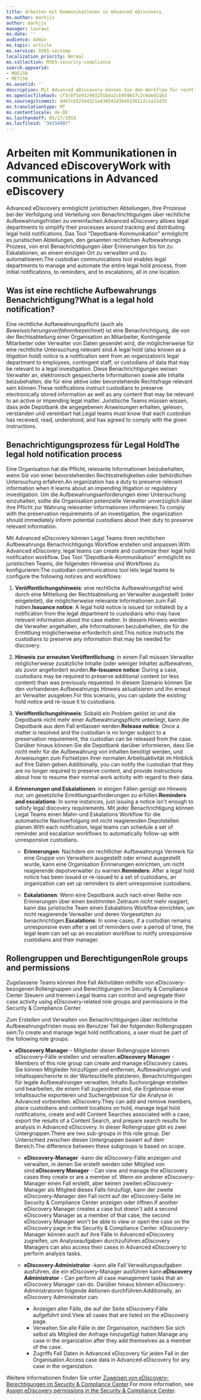 ```yaml
---
title: Arbeiten mit Kommunikationen in Advanced eDiscovery
ms.author: markjjo
author: markjjo
manager: laurawi
ms.date: ''
audience: Admin
ms.topic: article
ms.service: O365-seccomp
localization_priority: Normal
ms.collection: M365-security-compliance
search.appverid:
- MOE150
- MET150
ms.assetid: ''
description: Mit Advanced eDiscovery können Sie den Workflow für rechtliche Aufbewahrungs Benachrichtigungen einfach verwalten, um Benachrichtigungsverwalter in rechtlichen Ermittlungen zu benachrichtigen.
ms.openlocfilehash: cf5c8f5e932993255bda2cb959657c2c6ded3163
ms.sourcegitcommit: 9d67cb52544321a430343d39eb336112c1a11d35
ms.translationtype: MT
ms.contentlocale: de-DE
ms.lasthandoff: 05/17/2019
ms.locfileid: "34154907"
---
```

# <a name="work-with-communications-in-advanced-ediscovery"></a><span data-ttu-id="58fc3-103">Arbeiten mit Kommunikationen in Advanced eDiscovery</span><span class="sxs-lookup"><span data-stu-id="58fc3-103">Work with communications in Advanced eDiscovery</span></span>

<span data-ttu-id="58fc3-104">Advanced eDiscovery ermöglicht juristischen Abteilungen, Ihre Prozesse bei der Verfolgung und Verteilung von Benachrichtigungen über rechtliche Aufbewahrungsfristen zu vereinfachen.</span><span class="sxs-lookup"><span data-stu-id="58fc3-104">Advanced eDiscovery allows legal departments to simplify their processes around tracking and distributing legal hold notifications.</span></span> <span data-ttu-id="58fc3-105">Das Tool "Depotbank-Kommunikation" ermöglicht es juristischen Abteilungen, den gesamten rechtlichen Aufbewahrungs Prozess, von erst Benachrichtigungen über Erinnerungen bis hin zu Eskalationen, an einem einzigen Ort zu verwalten und zu automatisieren.</span><span class="sxs-lookup"><span data-stu-id="58fc3-105">The custodian communications tool enables legal departments to manage and automate the entire legal hold process, from initial notifications, to reminders, and to escalations, all in one location.</span></span>

## <a name="what-is-a-legal-hold-notification"></a><span data-ttu-id="58fc3-106">Was ist eine rechtliche Aufbewahrungs Benachrichtigung?</span><span class="sxs-lookup"><span data-stu-id="58fc3-106">What is a legal hold notification?</span></span>

<span data-ttu-id="58fc3-107">Eine rechtliche Aufbewahrungspflicht (auch als *Beweissicherungsverfahren*bezeichnet) ist eine Benachrichtigung, die von der Rechtsabteilung einer Organisation an Mitarbeiter, Kontingente Mitarbeiter oder Verwalter von Daten gesendet wird, die möglicherweise für eine rechtliche Untersuchung relevant sind.</span><span class="sxs-lookup"><span data-stu-id="58fc3-107">A legal hold (also known as a *litigation hold*) notice is a notification sent from an organization’s legal department to employees, contingent staff, or custodians of data that may be relevant to a legal investigation.</span></span> <span data-ttu-id="58fc3-108">Diese Benachrichtigungen weisen Verwalter an, elektronisch gespeicherte Informationen sowie alle Inhalte beizubehalten, die für eine aktive oder bevorstehende Rechtsfrage relevant sein können.</span><span class="sxs-lookup"><span data-stu-id="58fc3-108">These notifications instruct custodians to preserve electronically stored information as well as any content that may be relevant to an active or impending legal matter.</span></span> <span data-ttu-id="58fc3-109">Juristische Teams müssen wissen, dass jede Depotbank die angegebenen Anweisungen erhalten, gelesen, verstanden und vereinbart hat.</span><span class="sxs-lookup"><span data-stu-id="58fc3-109">Legal teams must know that each custodian has received, read, understood, and has agreed to comply with the given instructions.</span></span>

## <a name="the-legal-hold-notification-process"></a><span data-ttu-id="58fc3-110">Benachrichtigungsprozess für Legal Hold</span><span class="sxs-lookup"><span data-stu-id="58fc3-110">The legal hold notification process</span></span>

<span data-ttu-id="58fc3-111">Eine Organisation hat die Pflicht, relevante Informationen beizubehalten, wenn Sie von einer bevorstehenden Rechtsstreitigkeiten oder behördlichen Untersuchung erfahren.</span><span class="sxs-lookup"><span data-stu-id="58fc3-111">An organization has a duty to preserve relevant information when it learns about an impending litigation or regulatory investigation.</span></span> <span data-ttu-id="58fc3-112">Um die Aufbewahrungsanforderungen einer Untersuchung einzuhalten, sollte die Organisation potenzielle Verwalter unverzüglich über ihre Pflicht zur Wahrung relevanter Informationen informieren.</span><span class="sxs-lookup"><span data-stu-id="58fc3-112">To comply with the preservation requirements of an investigation, the organization should immediately inform potential custodians about their duty to preserve relevant information.</span></span>

<span data-ttu-id="58fc3-113">Mit Advanced eDiscovery können Legal Teams ihren rechtlichen Aufbewahrungs Benachrichtigungs Workflow erstellen und anpassen.</span><span class="sxs-lookup"><span data-stu-id="58fc3-113">With Advanced eDiscovery, legal teams can create and customize their legal hold notification workflow.</span></span> <span data-ttu-id="58fc3-114">Das Tool "Depotbank-Kommunikation" ermöglicht es juristischen Teams, die folgenden Hinweise und Workflows zu konfigurieren:</span><span class="sxs-lookup"><span data-stu-id="58fc3-114">The custodian communications tool lets legal teams to configure the following notices and workflows:</span></span>

1. <span data-ttu-id="58fc3-115">**Veröffentlichungshinweis**: eine rechtliche Aufbewahrungsfrist wird durch eine Mitteilung der Rechtsabteilung an Verwalter ausgestellt (oder eingeleitet), die möglicherweise relevante Informationen zum Fall haben.</span><span class="sxs-lookup"><span data-stu-id="58fc3-115">**Issuance notice**: A legal hold notice is issued (or initiated) by a notification from the legal department to custodians who may have relevant information about the case matter.</span></span> <span data-ttu-id="58fc3-116">In diesem Hinweis werden die Verwalter angehalten, alle Informationen beizubehalten, die für die Ermittlung möglicherweise erforderlich sind.</span><span class="sxs-lookup"><span data-stu-id="58fc3-116">This notice instructs the custodians to preserve any information that may be needed for discovery.</span></span>
   
2.  <span data-ttu-id="58fc3-117">**Hinweis zur erneuten Veröffentlichung**: in einem Fall müssen Verwalter möglicherweise zusätzliche Inhalte (oder weniger Inhalte) aufbewahren, als zuvor angefordert wurden.</span><span class="sxs-lookup"><span data-stu-id="58fc3-117">**Re-Issuance notice**: During a case, custodians may be required to preserve additional content (or less content) than was previously requested.</span></span> <span data-ttu-id="58fc3-118">In diesem Szenario können Sie den vorhandenen Aufbewahrungs Hinweis aktualisieren und ihn erneut an Verwalter ausgeben.</span><span class="sxs-lookup"><span data-stu-id="58fc3-118">For this scenario, you can update the existing hold notice and re-issue it to custodians.</span></span>

3.  <span data-ttu-id="58fc3-119">**Veröffentlichungshinweis**: Sobald ein Problem gelöst ist und die Depotbank nicht mehr einer Aufbewahrungspflicht unterliegt, kann die Depotbank aus dem Fall entlassen werden.</span><span class="sxs-lookup"><span data-stu-id="58fc3-119">**Release notice**: Once a matter is resolved and the custodian is no longer subject to a preservation requirement, the custodian can be released from the case.</span></span> <span data-ttu-id="58fc3-120">Darüber hinaus können Sie die Depotbank darüber informieren, dass Sie nicht mehr für die Aufbewahrung von Inhalten benötigt werden, und Anweisungen zum Fortsetzen ihrer normalen Arbeitsaktivität im Hinblick auf Ihre Daten geben.</span><span class="sxs-lookup"><span data-stu-id="58fc3-120">Additionally, you can notify the custodian that they are no longer required to preserve content, and provide instructions about how to resume their normal work activity with regard to their data.</span></span>

4. <span data-ttu-id="58fc3-121">**Erinnerungen und Eskalationen**: in einigen Fällen genügt ein Hinweis nur, um gesetzliche Ermittlungsanforderungen zu erfüllen.</span><span class="sxs-lookup"><span data-stu-id="58fc3-121">**Reminders and escalations**: In some instances, just issuing a notice isn't enough to satisfy legal discovery requirements.</span></span> <span data-ttu-id="58fc3-122">Mit jeder Benachrichtigung können Legal Teams einen Mahn-und Eskalations Workflow für die automatische Nachverfolgung mit nicht reagierenden Depotstellen planen.</span><span class="sxs-lookup"><span data-stu-id="58fc3-122">With each notification, legal teams can schedule a set of reminder and escalation workflows to automatically follow-up with unresponsive custodians.</span></span>

    - <span data-ttu-id="58fc3-123">**Erinnerungen**: Nachdem ein rechtlicher Aufbewahrungs Vermerk für eine Gruppe von Verwaltern ausgestellt oder erneut ausgestellt wurde, kann eine Organisation Erinnerungen einrichten, um nicht reagierende depotverwalter zu warnen.</span><span class="sxs-lookup"><span data-stu-id="58fc3-123">**Reminders**:  After a legal hold notice has been issued or re-issued to a set of custodians, an organization can set up reminders to alert unresponsive custodians.</span></span>

    - <span data-ttu-id="58fc3-124">**Eskalationen**: Wenn eine Depotbank auch nach einer Reihe von Erinnerungen über einen bestimmten Zeitraum nicht mehr reagiert, kann das juristische Team einen Eskalations Workflow einrichten, um nicht reagierende Verwalter und deren Vorgesetzten zu benachrichtigen.</span><span class="sxs-lookup"><span data-stu-id="58fc3-124">**Escalations**: In some cases, if a custodian remains unresponsive even after a set of reminders over a period of time, the legal team can set up an escalation workflow to notify unresponsive custodians and their manager.</span></span>

## <a name="role-groups-and-permissions"></a><span data-ttu-id="58fc3-125">Rollengruppen und Berechtigungen</span><span class="sxs-lookup"><span data-stu-id="58fc3-125">Role groups and permissions</span></span> 

<span data-ttu-id="58fc3-126">Zugelassene Teams können Ihre Fall Aktivitäten mithilfe von eDiscovery-bezogenen Rollengruppen und Berechtigungen im Security & Compliance Center Steuern und trennen.</span><span class="sxs-lookup"><span data-stu-id="58fc3-126">Legal teams can control and segregate their case activity using eDiscovery-related role groups and permissions in the Security & Compliance Center.</span></span> 

<span data-ttu-id="58fc3-127">Zum Erstellen und Verwalten von Benachrichtigungen über rechtliche Aufbewahrungsfristen muss ein Benutzer Teil der folgenden Rollengruppen sein:</span><span class="sxs-lookup"><span data-stu-id="58fc3-127">To create and manage legal hold notifications, a user must be part of the following role groups:</span></span>

- <span data-ttu-id="58fc3-128">**eDiscovery Manager** – Mitglieder dieser Rollengruppe können eDiscovery-Fälle erstellen und verwalten.</span><span class="sxs-lookup"><span data-stu-id="58fc3-128">**eDiscovery Manager** - Members of this role group can create and manage eDiscovery cases.</span></span> <span data-ttu-id="58fc3-129">Sie können Mitglieder hinzufügen und entfernen, Aufbewahrungen und inhaltsspeicherorte in der Warteschleife platzieren, Benachrichtigungen für legale Aufbewahrungen verwalten, Inhalts Suchvorgänge erstellen und bearbeiten, die einem Fall zugeordnet sind, die Ergebnisse einer Inhaltssuche exportieren und Suchergebnisse für die Analyse in Advanced vorbereiten. eDiscovery.</span><span class="sxs-lookup"><span data-stu-id="58fc3-129">They can add and remove members, place custodians and content locations on hold, manage legal hold notifications, create and edit Content Searches associated with a case, export the results of a Content Search, and prepare search results for analysis in Advanced eDiscovery.</span></span> <span data-ttu-id="58fc3-130">In dieser Rollengruppe gibt es zwei Untergruppen.</span><span class="sxs-lookup"><span data-stu-id="58fc3-130">There are two sub-groups in this role group.</span></span> <span data-ttu-id="58fc3-131">Der Unterschied zwischen diesen Untergruppen basiert auf dem Bereich.</span><span class="sxs-lookup"><span data-stu-id="58fc3-131">The difference between these subgroups is based on scope.</span></span>

  - <span data-ttu-id="58fc3-132">**eDiscovery-Manager** -kann die eDiscovery-Fälle anzeigen und verwalten, in denen Sie erstellt werden oder Mitglied von sind.</span><span class="sxs-lookup"><span data-stu-id="58fc3-132">**eDiscovery Manager** - Can view and manage the eDiscovery cases they create or are a member of.</span></span> <span data-ttu-id="58fc3-133">Wenn ein anderer eDiscovery-Manager einen Fall erstellt, aber keinen zweiten eDiscovery-Manager als Mitglied dieses Falls hinzufügt, kann der zweite eDiscovery-Manager den Fall nicht auf der eDiscovery-Seite im Security & Compliance Center anzeigen oder öffnen.</span><span class="sxs-lookup"><span data-stu-id="58fc3-133">If another eDiscovery Manager creates a case but doesn't add a second eDiscovery Manager as a member of that case, the second eDiscovery Manager won't be able to view or open the case on the eDiscovery page in the Security & Compliance Center.</span></span> <span data-ttu-id="58fc3-134">eDiscovery-Manager können auch auf ihre Fälle in Advanced eDiscovery zugreifen, um Analyseaufgaben durchzuführen.</span><span class="sxs-lookup"><span data-stu-id="58fc3-134">eDiscovery Managers can also access their cases in Advanced eDiscovery to perform analysis tasks.</span></span>

  - <span data-ttu-id="58fc3-135">**eDiscovery-Administrator** -kann alle Fall Verwaltungsaufgaben ausführen, die ein eDiscovery-Manager ausführen kann.</span><span class="sxs-lookup"><span data-stu-id="58fc3-135">**eDiscovery Administrator** - Can perform all case management tasks that an eDiscovery Manager can do.</span></span> <span data-ttu-id="58fc3-136">Darüber hinaus können eDiscovery-Administratoren folgende Aktionen durchführen:</span><span class="sxs-lookup"><span data-stu-id="58fc3-136">Additionally, an eDiscovery Administrator can:</span></span>
    
    - <span data-ttu-id="58fc3-137">Anzeigen aller Fälle, die auf der Seite eDiscovery-Fälle aufgeführt sind.</span><span class="sxs-lookup"><span data-stu-id="58fc3-137">View all cases that are listed on the eDiscovery page.</span></span>
    - <span data-ttu-id="58fc3-138">Verwalten Sie alle Fälle in der Organisation, nachdem Sie sich selbst als Mitglied der Anfrage hinzugefügt haben.</span><span class="sxs-lookup"><span data-stu-id="58fc3-138">Manage any case in the organization after they add themselves as a member of the case.</span></span>
    - <span data-ttu-id="58fc3-139">Zugriffs Fall Daten in Advanced eDiscovery für jeden Fall in der Organisation.</span><span class="sxs-lookup"><span data-stu-id="58fc3-139">Access case data in Advanced eDiscovery for any case in the organization.</span></span>

<span data-ttu-id="58fc3-140">Weitere Informationen finden Sie unter [Zuweisen von eDiscovery-Berechtigungen im Security & Compliance Center](../assign-ediscovery-permissions.md).</span><span class="sxs-lookup"><span data-stu-id="58fc3-140">For more information, see [Assign eDiscovery permissions in the Security & Compliance Center](../assign-ediscovery-permissions.md).</span></span>